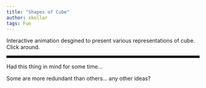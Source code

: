 ```yaml
---
title: "Shapes of Cube"
author: xkollar
tags: Fun
---
```


Interactive animation desgined to present various representations of cube.
Click around.

<style><!--
  #shapes {
    background-color: #000;
    align-items: center;
    vertical-align: center;
    display: flex;
    flex-wrap: wrap;
    flex-direction: row;
    padding: 2pt;
  }
  #shapes a {
    background-color: #311;
    margin: 2pt 2pt;
    padding: 0.5ex 1em;
    cursor: pointer;
    flex: auto;
    display: inline-block;
    text-align: center;
  }
  #shapes a:hover {
      background-color: #422;
  }
  canvas {
    margin: 0 auto;
    background: linear-gradient(#200, #866);
    max-width: 90%;
  }
--></style>
<div id="shapes"></div>
<figure>
<canvas id="canvas" width="500" height="500"></canvas>
</figure>
<script id="rendered-js" >
  const pt = (x,y) => { return {x:x, y:y}; };
  circ = [];
  for (const i in [0,1,2,3,4,5,6,7]) {
      p = (i/8*2+2/16)*Math.PI;
      const radius = Math.sqrt(2)*150;
      circ.push(pt(-Math.cos(p)*radius+250, Math.sin(p)*radius+250));
  }

  between = (from, to, fr) => pt(
      to.x*fr + from.x*(1-fr),
      to.y*fr + from.y*(1-fr)
  );

  const shapes = {
      base:   [pt(100,400), pt(300,400), pt(300,200), pt(100,200), pt(200,300), pt(400,300), pt(400,100), pt(200,100)],
      front:  [pt(200,300), pt(300,300), pt(300,200), pt(200,200), pt(100,400), pt(400,400), pt(400,100), pt(100,100)],
      octo1:  [circ[0], circ[1], circ[4], circ[5], circ[7], circ[2], circ[3], circ[6]],
      octo2:  [circ[0], circ[2], circ[4], circ[6], circ[1], circ[3], circ[5], circ[7]],
      octo3:  [circ[0], circ[1], circ[2], circ[3], circ[4], circ[5], circ[6], circ[7]],
      bipart: [pt(100,400), pt(100,100), pt(200,400), pt(200,100), pt(300,100), pt(300,400), pt(400,100), pt(400,400)],
      order:  [pt(250,400), pt(400,300), pt(250,200), pt(100,300), pt(250,300), pt(400,200), pt(250,100), pt(100,200)],
  };

  var start_time = -1;
  var current_time = 0;
  var start = shapes.base;
  var current = [];
  var target = start;

  const menu = document.getElementById("shapes");
  for (shape in shapes) {
      var a = document.createElement("a");
      a.appendChild(document.createTextNode(shape));
      a.href = "#" + shape;
      // a.href = "";
      a.onclick = (x => e => {
          start_time = current_time;
          start = [];
          for (const i in current) {
              start[i] = current[i];
          }
          target = shapes[x];
          // window.requestAnimationFrame(d);
          return false;
      })(shape);
      menu.appendChild(a);
  }

  cube = {
      0: [1,3,4],
      1: [2,5],
      2: [3,6],
      3: [7],
      4: [5,7],
      5: [6],
      6: [7],
      7: [],
  };

  var lines = [];
  for (const x in cube) {
      for (const i in cube[x]) {
          const y = cube[x][i];
          lines.push([x,y]);
      }
  }

  const drawLine = (ctx, pt1, pt2) => {
      ctx.moveTo(pt1.x,pt1.y);
      ctx.lineTo(pt2.x,pt2.y);
  }

  var animation_done = false;

  const draw = (canvas) => (ts) => {
      current_time = ts;

      var t = (current_time - start_time) / 2000;
      if (t < 1) {
          animation_done = false;
      } else {
          if (animation_done == true) {
              window.requestAnimationFrame(draw(canvas));
              return;
          }
          animation_done = true;
      }
      t = Math.min(t, 1);
      for (const i in target) {
          current[i] = between(start[i], target[i], t);
      }

      ctx = canvas.getContext("2d");
      ctx.clearRect(0, 0, canvas.width, canvas.height);
      ctx.lineWidth = 3;
      ctx.save();
      ctx.beginPath();
      for (const i in lines) {
          const line = lines[i];
          drawLine(ctx, current[line[0]], current[line[1]]);
      }
      ctx.stroke();
      ctx.restore();
      ctx.save();
      for (const i in cube) {
          ctx.beginPath();
          ctx.arc(current[i].x, current[i].y, 20, 0, 2*Math.PI, false);
          ctx.fillStyle = '#633';
          ctx.fill();
          ctx.stroke();
          ctx.font = "bold 16px Arial";
          ctx.fillStyle = '#311';
          ctx.textAlign = "center";
          ctx.textBaseline = "middle";
          ctx.fillText(i, current[i].x, current[i].y);
      }
      ctx.restore();
      window.requestAnimationFrame(draw(canvas));
  }
  const d = draw(document.getElementById("canvas"));
  window.requestAnimationFrame(d);
</script>

Had this thing in mind for some time...

Some are more redundant than others... any other ideas?
